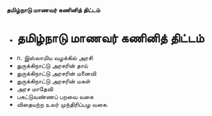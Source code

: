 **தமிழ்நாடு மாணவர் கணினித் திட்டம்**
- # தமிழ்நாடு மாணவர் கணினித் திட்டம்
- n. இஸ்லாமிய வழக்கில் அரசி
- துருக்கிநாட்டு அரசரின் தாய்
-  துருக்கிநாட்டு அரசரின்  மனைவி
- துருக்கிநாட்டு அரசரின் மகள்
- அரச மாதேவி
- பகட்டுவண்ணப் பறவை வகை
- விதையற்ற உலர் முந்திரிப்பழ வகை.

